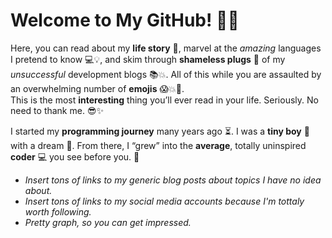 # Welcome to My GitHub! 🎉🚀

Here, you can read about my **life story** 📖, marvel at the *amazing* languages I pretend to know 💻💡, and skim through **shameless plugs** 🔗 of my *unsuccessful* development blogs 📚💥. All of this while you are assaulted by an overwhelming number of **emojis** 😱💥🎨.  
This is the most **interesting** thing you’ll ever read in your life. Seriously. No need to thank me. 😎✨

I started my **programming journey** many years ago ⏳. I was a **tiny boy** 👶 with a dream 💭. From there, I “grew” into the **average**, totally uninspired **coder** 💻 you see before you. 🤖

- *Insert tons of links to my generic blog posts about topics I have no idea about.*
- *Insert tons of links to my social media accounts because I'm tottaly worth following.*
- *Pretty graph, so you can get impressed.*

